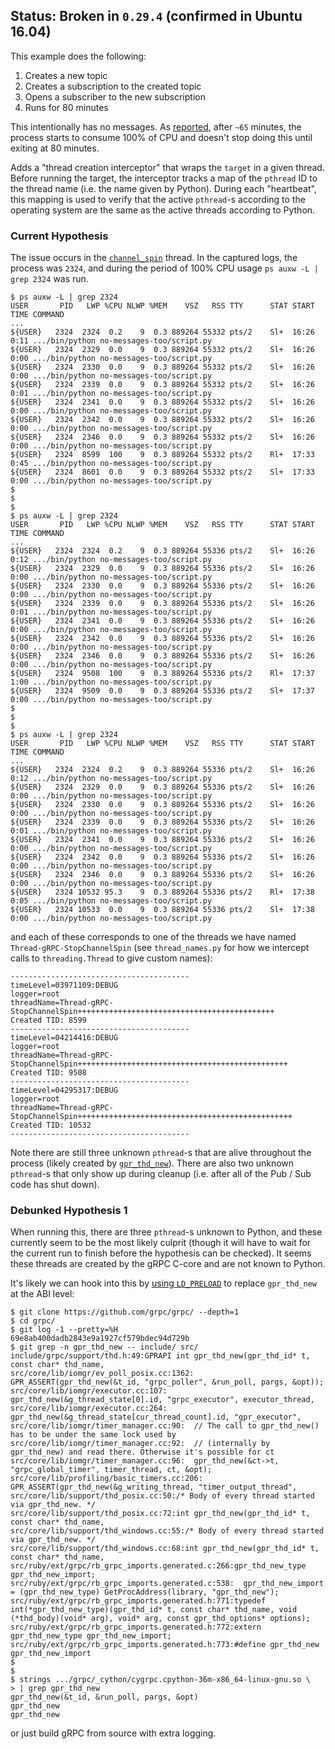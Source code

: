 ## Status: Broken in `0.29.4` (confirmed in Ubuntu 16.04)

This example does the following:

1. Creates a new topic
1. Creates a subscription to the created topic
1. Opens a subscriber to the new subscription
1. Runs for 80 minutes

This intentionally has no messages. As [reported][1], after `~65`
minutes, the process starts to consume 100% of CPU and doesn't
stop doing this until exiting at 80 minutes.

Adds a "thread creation interceptor" that wraps the `target` in a given
thread. Before running the target, the interceptor tracks a map of the
`pthread` ID to the thread name (i.e. the name given by Python). During each
"heartbeat", this mapping is used to verify that the active `pthread`-s
according to the operating system are the same as the active threads
according to Python.


### Current Hypothesis

The issue occurs in the [`channel_spin`][3] thread. In the
captured logs, the process was `2324`, and during the period of
100% CPU usage `ps auxw -L | grep 2324` was run.

```
$ ps auxw -L | grep 2324
USER       PID   LWP %CPU NLWP %MEM    VSZ   RSS TTY      STAT START   TIME COMMAND
...
${USER}   2324  2324  0.2    9  0.3 889264 55332 pts/2    Sl+  16:26   0:11 .../bin/python no-messages-too/script.py
${USER}   2324  2329  0.0    9  0.3 889264 55332 pts/2    Sl+  16:26   0:00 .../bin/python no-messages-too/script.py
${USER}   2324  2330  0.0    9  0.3 889264 55332 pts/2    Sl+  16:26   0:00 .../bin/python no-messages-too/script.py
${USER}   2324  2339  0.0    9  0.3 889264 55332 pts/2    Sl+  16:26   0:01 .../bin/python no-messages-too/script.py
${USER}   2324  2341  0.0    9  0.3 889264 55332 pts/2    Sl+  16:26   0:00 .../bin/python no-messages-too/script.py
${USER}   2324  2342  0.0    9  0.3 889264 55332 pts/2    Sl+  16:26   0:00 .../bin/python no-messages-too/script.py
${USER}   2324  2346  0.0    9  0.3 889264 55332 pts/2    Sl+  16:26   0:00 .../bin/python no-messages-too/script.py
${USER}   2324  8599  100    9  0.3 889264 55332 pts/2    Rl+  17:33   0:45 .../bin/python no-messages-too/script.py
${USER}   2324  8601  0.0    9  0.3 889264 55332 pts/2    Sl+  17:33   0:00 .../bin/python no-messages-too/script.py
$
$
$
$ ps auxw -L | grep 2324
USER       PID   LWP %CPU NLWP %MEM    VSZ   RSS TTY      STAT START   TIME COMMAND
...
${USER}   2324  2324  0.2    9  0.3 889264 55336 pts/2    Sl+  16:26   0:12 .../bin/python no-messages-too/script.py
${USER}   2324  2329  0.0    9  0.3 889264 55336 pts/2    Sl+  16:26   0:00 .../bin/python no-messages-too/script.py
${USER}   2324  2330  0.0    9  0.3 889264 55336 pts/2    Sl+  16:26   0:00 .../bin/python no-messages-too/script.py
${USER}   2324  2339  0.0    9  0.3 889264 55336 pts/2    Sl+  16:26   0:01 .../bin/python no-messages-too/script.py
${USER}   2324  2341  0.0    9  0.3 889264 55336 pts/2    Sl+  16:26   0:00 .../bin/python no-messages-too/script.py
${USER}   2324  2342  0.0    9  0.3 889264 55336 pts/2    Sl+  16:26   0:00 .../bin/python no-messages-too/script.py
${USER}   2324  2346  0.0    9  0.3 889264 55336 pts/2    Sl+  16:26   0:00 .../bin/python no-messages-too/script.py
${USER}   2324  9508  100    9  0.3 889264 55336 pts/2    Rl+  17:37   1:00 .../bin/python no-messages-too/script.py
${USER}   2324  9509  0.0    9  0.3 889264 55336 pts/2    Sl+  17:37   0:00 .../bin/python no-messages-too/script.py
$
$
$
$ ps auxw -L | grep 2324
USER       PID   LWP %CPU NLWP %MEM    VSZ   RSS TTY      STAT START   TIME COMMAND
...
${USER}   2324  2324  0.2    9  0.3 889264 55336 pts/2    Sl+  16:26   0:12 .../bin/python no-messages-too/script.py
${USER}   2324  2329  0.0    9  0.3 889264 55336 pts/2    Sl+  16:26   0:00 .../bin/python no-messages-too/script.py
${USER}   2324  2330  0.0    9  0.3 889264 55336 pts/2    Sl+  16:26   0:00 .../bin/python no-messages-too/script.py
${USER}   2324  2339  0.0    9  0.3 889264 55336 pts/2    Sl+  16:26   0:01 .../bin/python no-messages-too/script.py
${USER}   2324  2341  0.0    9  0.3 889264 55336 pts/2    Sl+  16:26   0:00 .../bin/python no-messages-too/script.py
${USER}   2324  2342  0.0    9  0.3 889264 55336 pts/2    Sl+  16:26   0:00 .../bin/python no-messages-too/script.py
${USER}   2324  2346  0.0    9  0.3 889264 55336 pts/2    Sl+  16:26   0:00 .../bin/python no-messages-too/script.py
${USER}   2324 10532 95.3    9  0.3 889264 55336 pts/2    Rl+  17:38   0:05 .../bin/python no-messages-too/script.py
${USER}   2324 10533  0.0    9  0.3 889264 55336 pts/2    Sl+  17:38   0:00 .../bin/python no-messages-too/script.py
```

and each of these corresponds to one of the threads we have named
`Thread-gRPC-StopChannelSpin` (see `thread_names.py` for how we intercept
calls to `threading.Thread` to give custom names):

```
----------------------------------------
timeLevel=03971109:DEBUG
logger=root
threadName=Thread-gRPC-StopChannelSpin++++++++++++++++++++++++++++++++++++++++++++
Created TID: 8599
----------------------------------------
timeLevel=04214416:DEBUG
logger=root
threadName=Thread-gRPC-StopChannelSpin+++++++++++++++++++++++++++++++++++++++++++++++
Created TID: 9508
----------------------------------------
timeLevel=04295317:DEBUG
logger=root
threadName=Thread-gRPC-StopChannelSpin++++++++++++++++++++++++++++++++++++++++++++++++
Created TID: 10532
----------------------------------------
```

Note there are still three unknown `pthread`-s that are alive throughout
the process (likely created by [`gpr_thd_new`][4]). There are also
two unknown `pthread`-s that only show up during cleanup (i.e. after all
of the Pub / Sub code has shut down).

### Debunked Hypothesis 1

When running this, there are three `pthread`-s unknown to Python, and
these currently seem to be the most likely culprit (though it will have
to wait for the current run to finish before the hypothesis can be
checked). It seems these threads are created by the gRPC C-core and are
not known to Python.

It's likely we can hook into this by [using `LD_PRELOAD`][2] to replace
`gpr_thd_new` at the ABI level:

```
$ git clone https://github.com/grpc/grpc/ --depth=1
$ cd grpc/
$ git log -1 --pretty=%H
69e8ab400dadb2843e9a1927cf579bdec94d729b
$ git grep -n gpr_thd_new -- include/ src/
include/grpc/support/thd.h:49:GPRAPI int gpr_thd_new(gpr_thd_id* t, const char* thd_name,
src/core/lib/iomgr/ev_poll_posix.cc:1362:  GPR_ASSERT(gpr_thd_new(&t_id, "grpc_poller", &run_poll, pargs, &opt));
src/core/lib/iomgr/executor.cc:107:    gpr_thd_new(&g_thread_state[0].id, "grpc_executor", executor_thread,
src/core/lib/iomgr/executor.cc:264:        gpr_thd_new(&g_thread_state[cur_thread_count].id, "gpr_executor",
src/core/lib/iomgr/timer_manager.cc:90:  // The call to gpr_thd_new() has to be under the same lock used by
src/core/lib/iomgr/timer_manager.cc:92:  // (internally by gpr_thd_new) and read there. Otherwise it's possible for ct
src/core/lib/iomgr/timer_manager.cc:96:  gpr_thd_new(&ct->t, "grpc_global_timer", timer_thread, ct, &opt);
src/core/lib/profiling/basic_timers.cc:206:  GPR_ASSERT(gpr_thd_new(&g_writing_thread, "timer_output_thread",
src/core/lib/support/thd_posix.cc:50:/* Body of every thread started via gpr_thd_new. */
src/core/lib/support/thd_posix.cc:72:int gpr_thd_new(gpr_thd_id* t, const char* thd_name,
src/core/lib/support/thd_windows.cc:55:/* Body of every thread started via gpr_thd_new. */
src/core/lib/support/thd_windows.cc:68:int gpr_thd_new(gpr_thd_id* t, const char* thd_name,
src/ruby/ext/grpc/rb_grpc_imports.generated.c:266:gpr_thd_new_type gpr_thd_new_import;
src/ruby/ext/grpc/rb_grpc_imports.generated.c:538:  gpr_thd_new_import = (gpr_thd_new_type) GetProcAddress(library, "gpr_thd_new");
src/ruby/ext/grpc/rb_grpc_imports.generated.h:771:typedef int(*gpr_thd_new_type)(gpr_thd_id* t, const char* thd_name, void (*thd_body)(void* arg), void* arg, const gpr_thd_options* options);
src/ruby/ext/grpc/rb_grpc_imports.generated.h:772:extern gpr_thd_new_type gpr_thd_new_import;
src/ruby/ext/grpc/rb_grpc_imports.generated.h:773:#define gpr_thd_new gpr_thd_new_import
$
$
$ strings .../grpc/_cython/cygrpc.cpython-36m-x86_64-linux-gnu.so \
> | grep gpr_thd_new
gpr_thd_new(&t_id, &run_poll, pargs, &opt)
gpr_thd_new
gpr_thd_new
```

or just build gRPC from source with extra logging.

[1]: https://github.com/GoogleCloudPlatform/google-cloud-python/issues/4563
[2]: https://rafalcieslak.wordpress.com/2013/04/02/dynamic-linker-tricks-using-ld_preload-to-cheat-inject-features-and-investigate-programs/
[3]: https://github.com/grpc/grpc/blob/v1.7.0/src/python/grpcio/grpc/_channel.py#L730-L731
[4]: https://github.com/grpc/grpc/blob/v1.7.0/src/core/lib/support/thd_posix.c#L58
